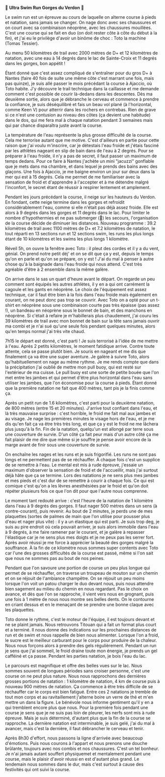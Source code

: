 :cold_face: **Ultra Swim Run Gorges du Verdon** :cold_face:

Le swim run est un épreuve au cours de laquelle on alterne course à pieds et natation, sans jamais se changer. On nage donc avec ses chaussures et on court avec sa combinaison néoprène, avec les chaussures mouillées. C'est une course qui se fait en duo (on doit rester côte à côte du début à la fin), et j'ai eu le privilège d'avoir un binôme de choc : Toto la machine (Tomas Tessier).

Au menu 50 kilomètres de trail avec 2000 mètres de D+ et 12 kilomètres de natation, avec une eau à 14 degrés dans le lac de Sainte-Croix et 11 degrés dans les gorges, bon appétit !

Étant donné que c'est assez compliqué de s'entraîner pour du gros D+ à Nantes (faire 40 fois de suite une même côte c'est marrant une fois, mais pas quinze), je suis allé passer le mois précédant la course à Ajaccio, où Toto habite. J'y découvre le trail technique dans la caillasse et me demande comment c'est possible de courir là-dedans dans les descentes. Dès ma deuxième sortie, alors que je débranche le cerveau et commence à prendre la confiance, je suis déséquilibré et fais un beau vol plané (à l'horizontal, comme Keen V) pour atterrir dans les rochers en contrebas. Rien de grave si ce n'est une contusion au niveau des côtes (ça devient une habitude) dans le dos, qui me fera mal à chaque natation pendant 3 semaines mais qui par chance disparaîtra juste avant la course.

La température de l'eau représente la plus grosse difficulté de la course. Cela me terrorise autant que me motive. C'est d'ailleurs en partie pour cette raison que j'ai voulu m'inscrire, car je détestais l'eau froide et j'étais fasciné par les athlètes nageant en slip de bain dans de l'eau à 2 degrés. Pour se préparer à l'eau froide, il n'y a pas de secret, il faut passer un maximum de temps dedans. Pour ce faire à Nantes j'achète un mini "jacuzzi" gonflable que je mets dans ma chambre, et dans lequel je prends des bains avec des glaçons. Une fois à Ajaccio, je me baigne environ un jour sur deux dans la mer qui est à 15 degrés. Cela me permet de me familiariser avec la sensation de froid et d'apprendre à l'accepter et à me détendre malgré l'inconfort, le secret étant de réussir à respirer lentement et amplement.

Pendant les jours précédant la course, il neige sur les hauteurs du Verdon. En fondant, cette neige termine dans les gorges et refroidit considérablement l'eau, comme si elle n'était pas déjà assez froide. Elle est alors à 9 degrés dans les gorges et 11 degrés dans le lac. Pour limiter le nombre d'hypothermies et ne pas submerger (:hand_over_mouth:) les secours, l'organisation de la course décide de diminuer les distances. Nouveau programme : 39.2 kilomètres de trail avec 1100 mètres de D+ et 7.2 kilomètres de natation, le tout réparti en 13 sections run et 12 sections swim, les runs les plus longs étant de 10 kilomètres et les swims les plus longs 1 kilomètre.

Réveil 5h, on ouvre la fenêtre avec Toto : il pleut des cordes et il y a du vent, génial. On prend notre petit déj' et on se dit que ça y est, depuis le temps qu'on en parle et qu'on se prépare, on y est ! J'ai du mal à penser à autre chose qu'à la baignade dans l'eau froide qui nous attend. C'est très agréable d'être à 2 ensemble dans la même galère.

On arrive dans le sas un quart d'heure avant le départ. On regarde un peu comment sont équipés les autres athlètes, il y en a qui ont carrément la cagoule et les gants en néoprène. Le choix de l'équipement est assez technique, car il faut être bien à la fois dans l'eau froide mais également en courant, on ne peut donc pas trop se couvrir. Avec Toto on a opté pour un t-shirt en néoprène sous une combinaison courte pas très épaisse (pas assez !), un bandeau en néoprène sous le bonnet de bain, et des manchons en néoprène. Si c'était à refaire je m'habillerais plus chaudement, j'ai couru les 39 kilomètres de trail avec mon bonnet de bain sur la tête sans jamais ouvrir ma combi et je n'ai sué qu'une seule fois pendant quelques minutes, alors qu'en temps normal j'ai très vite chaud.

7h15 le départ est donné, c'est parti ! Je suis terrorisé à l'idée de me mettre à l'eau. Après 2 petits kilomètres, le moment fatidique arrive. Contre toute attente, cela se passe plutôt bien. Je souris en nageant et me dis que finalement ça va être une super aventure. Je galère à suivre Toto, alors qu'habituellement on nage au même rythme. Je me rends compte que dans la précipitation j'ai oublié de mettre mon pull buoy, qui est resté sur l'extérieur de ma cuisse. Le pull buoy est une sorte de petite bouée que l'on met entre les jambes et qui permet d'être plus horizontal dans l'eau sans utiliser les jambes, que l'on économise pour la course à pieds. Étant donné que la première natation ne fait que 400 mètres, tant pis je la finis comme ça.

Après un petit run de 1.6 kilomètres, c'est parti pour la deuxième natation, de 800 mètres (entre 15 et 20 minutes). J'arrive tout confiant dans l'eau, et là très mauvaise surprise : c'est horrible, le froid me fait mal aux jambes et au visage. Je nage les premières minutes le visage hors de l'eau, et je me dis qu'en fait ça va être très très long, et que ça y est le froid ne me lâchera plus jusqu'à la fin. Fin de la natation, quelqu'un est allongé par terre sous une couverture de survie. D'un côté ça fait peur mais d'un autre côté ça me fait plaisir de me dire que même si je souffre je pense avoir encore de la marge avant de finir sous une couverture de survie.

On enchaîne les nages et les runs et je suis frigorifié. Les runs ne sont pas longs et ne permettent pas de se réchauffer. À chaque fois c'est un supplice de se remettre à l'eau. Le mental est mis à rude épreuve, j'essaie un maximum d'observer la sensation de froid et de l'accueillir, mais j'ai surtout déjà hâte que ça se termine. Lors des natations je ne sens plus mes jambes et mes pieds et c'est dur de se remettre à courir à chaque fois. Ce qui est comique c'est qu'on a les lèvres anesthésiées par le froid et qu'on doit répéter plusieurs fois ce que l'on dit pour que l'autre nous comprenne.

Le moment tant redouté arrive : c'est l'heure de la natation de 1 kilomètre dans l'eau à 9 degrés des gorges. Il faut nager 500 mètres dans un sens (à contre-courant), puis revenir. Au bout de 2 minutes, je perds une de mes plaquettes (sortes de palmes de main que l'on utilise pour pousser plus d'eau et nager plus vite) : il y a un élastique qui est parti. Je suis trop deg, je suis au pire endroit où cela pouvait arriver, je suis alors immobile dans l'eau à 9 degrés, à me faire ramener par le courant, et je galère à repasser l'élastique car je ne sens plus mes doigts et je ne peux pas les serrer fort. Après avoir réussi je me force à apprécier la beauté des gorges malgré la souffrance. À la fin de ce kilomètre nous sommes super contents avec Toto car l'une des grosses difficultés de la course est passé, même si l'on sait que nous ne sommes pas au bout de nos peines.

Pendant que l'on savoure une portion de course un peu plus longue qui permet de se réchauffer, on traverse un troupeau de mouton sur un chemin et on se réjouit de l'ambiance champêtre. On se réjouit un peu moins lorsque l'on voit un patou charger le duo devant nous, puis nous attendre bien sagement au milieu du chemin en nous regardant. Pas le choix on avance, et dès que l'on se rapproche, il vient vers nous en grognant, puis une fois à 1 mètre de nous nous montre ses belles dents. On le contourne en criant dessus et en le menaçant de se prendre une bonne claque avec les plaquettes.

Toto donne le rythme, c'est le moteur de l'équipe, il est toujours devant et ne se plaint jamais. Nous retrouvons Titouan qui a fait un format plus court et a terminé. Il nous donne des indications sur les prochaines distances de run et de swim et nous rappelle de bien nous alimenter. Lorsque l'on a froid, le sucre est le meilleur carburant pour le corps pour produire de la chaleur. Nous nous forçons alors à prendre des gels régulièrement. Pendant un run je sens que j'ai sommeil, le froid draine toute mon énergie, je prends un gel cafféiné et ça passe. Pendant les parties natation, je bois l'eau du lac.

Le parcours est magnifique et offre des belles vues sur le lac. Nous sommes souvent de longues périodes sans croiser personne, c'est une course on ne peut plus nature. Nous nous rapprochons des dernières grosses portions de natation : 1 kilomètre de natation, 4 km de course puis à nouveau 900 mètres de natation. Ça commence à être très difficile de se réchauffer car le corps est bien fatigué. Entre ces 2 natations je tremble de tout mon corps et au ravitaillement j'alterne boire un verre de thé et m'en mettre un dans la figure. Le bénévole nous informe gentiment qu'il y en a qui tremblent encore plus que nous. Pour la première fois pendant une course je sens que je ne suis pas loin de pleurer, les nerfs sont mis à rude épreuve. Mais je suis déterminé, d'autant plus que la fin de la course se rapproche. La dernière natation est interminable, je suis gelé, j'ai du mal à avancer, mais c'est la dernière, il faut débrancher le cerveau et tenir.

Après 8h30 d'effort, nous passons la ligne d'arrivée avec beaucoup d'émotions. Puis nous courons à l'appart et nous prenons une douche brûlante, toujours avec nos combis et nos chaussures. C'est un tel bonheur. Je n'ai jamais autant souffert physiquemet et mentalement pendant une course, mais le plaisir d'avoir réussi en est d'autant plus grand. Le lendemain nous sommes dans le dur, mais c'est surtout à cause des festivités qui ont suivi la course.
